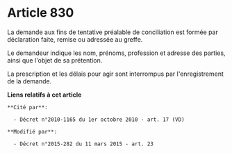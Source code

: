 # Article 830

La demande aux fins de tentative préalable de conciliation est formée par déclaration faite, remise ou adressée au greffe.

Le demandeur indique les nom, prénoms, profession et adresse des parties, ainsi que l'objet de sa prétention.

La prescription et les délais pour agir sont interrompus par l'enregistrement de la demande.

**Liens relatifs à cet article**

	**Cité par**:

	  - Décret n°2010-1165 du 1er octobre 2010 - art. 17 (VD)

	**Modifié par**:

	  - Décret n°2015-282 du 11 mars 2015 - art. 23
